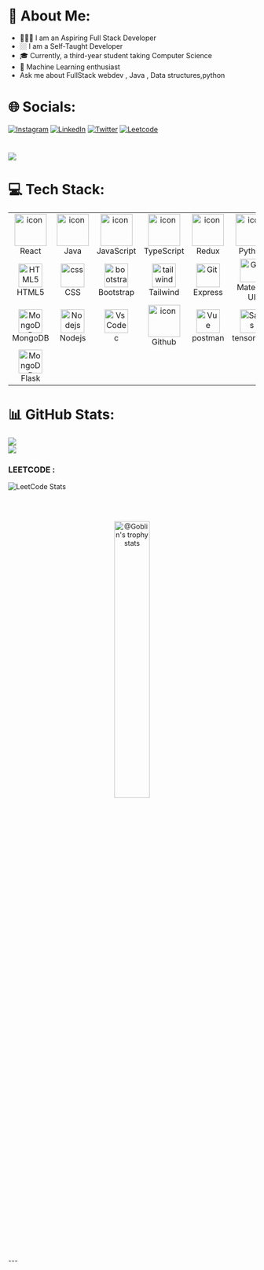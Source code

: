 # 💫 About Me:
-  🧑🏽‍💻 I am an Aspiring Full Stack Developer 
-   🏼 I am a Self-Taught Developer
-  🎓 Currently, a third-year student taking Computer Science
-  🌟 Machine Learning enthusiast
-   Ask me about FullStack webdev , Java , Data structures,python<br>


# 🌐 Socials:
[![Instagram](https://img.shields.io/badge/Instagram-%23E4405F.svg?logo=Instagram&logoColor=white)](https://instagram.com/jamal.myd) [![LinkedIn](https://img.shields.io/badge/LinkedIn-%230077B5.svg?logo=linkedin&logoColor=white)](https://linkedin.com/in/jamal-mydeen-09887924a) [![Twitter](https://img.shields.io/badge/Twitter-%231DA1F2.svg?logo=Twitter&logoColor=white)](https://twitter.com/jamal_976) [![Leetcode](https://img.shields.io/badge/Leetcode-%23593d88.svg?logo=Leetcode&logoColor=white)](https://leetcode.com/jamal7869) 

# [![](https://visitcount.itsvg.in/api?id=jamAL108&icon=0&color=0)](https://visitcount.itsvg.in)


# 💻 Tech Stack:
<table align="center">
  <tr>
    <td align="center" width="96">
        <img src="https://techstack-generator.vercel.app/react-icon.svg" alt="icon" width="65" height="65" />
      <br>React
    </td>
    <td align="center" width="96">
        <img src="https://techstack-generator.vercel.app/java-icon.svg" alt="icon" width="65" height="65" />
      <br>Java
    </td>
     <td align="center" width="96">
        <img src="https://techstack-generator.vercel.app/js-icon.svg" alt="icon" width="65" height="65" />
      <br>JavaScript
    </td>
        <td align="center" width="96">
        <img src="https://techstack-generator.vercel.app/ts-icon.svg" alt="icon" width="65" height="65" />
      <br>TypeScript
    </td>
   <td align="center" width="96">
        <img src="https://techstack-generator.vercel.app/redux-icon.svg" alt="icon" width="65" height="65" />
      <br>Redux
    </td>
        <td align="center" width="96">
        <img src="https://techstack-generator.vercel.app/python-icon.svg" alt="icon" width="65" height="65" />
      <br>Python
    </td>
  </tr>
  <tr>
    <td align="center"  width="96">
        <img src="https://skillicons.dev/icons?i=html" width="48" height="48" alt="HTML5" />
      <br>HTML5
    </td>
    <td align="center" width="96">
        <img src="https://skillicons.dev/icons?i=css" width="48" height="48" alt="css" />
      <br>CSS
    </td>
    <td align="center"  width="96">
        <img src="https://skillicons.dev/icons?i=bootstrap" width="48" height="48" alt="bootstrap" />
      <br>Bootstrap
    </td>
    <td align="center" width="96">
        <img src="https://skillicons.dev/icons?i=tailwind" width="48" height="48" alt="tailwind" />
      <br>Tailwind
    </td>
    <td align="center" width="96"> 
        <img src="https://skillicons.dev/icons?i=expressjs" width="48" height="48" alt="Git" />
      <br>Express
    </td>
        <td align="center" width="96"> 
        <img src="https://skillicons.dev/icons?i=materialui" width="48" height="48" alt="Git" />
      <br>Material UI
    </td>
  </tr>
 <tr>
      <td align="center" width="96">
        <img src="https://skillicons.dev/icons?i=mongodb" width="48" height="48" alt="MongoDB" />
      <br>MongoDB
    </td>
        <td align="center" width="96">
        <img src="https://skillicons.dev/icons?i=nodejs" width="48" height="48" alt="Nodejs" />
      <br>Nodejs
      </td>
      </td>
            <td align="center" width="96">
        <img src="https://skillicons.dev/icons?i=c" width="48" height="48" alt="VsCode" />
      <br>c
    </td>
              <td align="center" width="96">
        <img src="https://techstack-generator.vercel.app/github-icon.svg" alt="icon" width="65" height="65" />
      <br>Github
    </td>
              <td align="center" width="96">
        <img src="https://skillicons.dev/icons?i=postman" width="48" height="48" alt="Vue" />
      <br>postman
    </td>
              <td align="center" width="96">
        <img src="https://skillicons.dev/icons?i=tensorflow" width="48" height="48" alt="Sass" />
      <br>tensorflow
    </td>
 </tr>
   <tr>
      <td align="center" width="96">
        <img src="https://skillicons.dev/icons?i=flask" width="48" height="48" alt="MongoDB" />
      <br>Flask
    </td>
        <td align="center" width="96">
<!--         <img src="https://skillicons.dev/icons?i=nodejs" width="48" height="48" alt="Nodejs" />
      <br>Nodejs -->
      </td>
      </td>
            <td align="center" width="96">
<!--         <img src="https://skillicons.dev/icons?i=c" width="48" height="48" alt="VsCode" />
      <br>c -->
    </td>
              <td align="center" width="96">
<!--         <img src="https://techstack-generator.vercel.app/github-icon.svg" alt="icon" width="65" height="65" />
      <br>Github -->
    </td>
              <td align="center" width="96">
<!--         <img src="https://skillicons.dev/icons?i=postman" width="48" height="48" alt="Vue" />
      <br>postman -->
    </td>
              <td align="center" width="96">
<!--         <img src="https://skillicons.dev/icons?i=tensorflow" width="48" height="48" alt="Sass" />
      <br>tensorflow -->
    </td>
 </tr>
</table>




  # 📊 GitHub Stats:
![](https://github-readme-stats.vercel.app/api?username=jamAL108&theme=onedark&hide_border=false&include_all_commits=true&count_private=true)<br/>
![](https://github-readme-streak-stats.herokuapp.com/?user=jamAL108&theme=onedark&hide_border=false)<br/>


### LEETCODE :
![LeetCode Stats](https://leetcard.jacoblin.cool/jamal108?theme=nord&font=Livvic)

<br><br>


<p align="center">
<!-- <a href="https://wakatime.com/@Goblin8888"><img src="https://github-readme-stats.vercel.app/api/wakatime?username=jamAL108&theme=gotham&hide_border=true&layout=compact&hide_title=true&langs_count=14&range=all_time"  width="58%" alt="@Goblin's wakatime stats"/></a> -->
<a href="https://github.com/jamAL108?tab=achievements"><img src="https://github-profile-trophy.vercel.app/?username=jamAL108&theme=onestar&no-frame=true&column=3&row=2"  width="38%" alt="@Goblin's trophy stats"/></a>
</p>
---

<!-- Proudly created with GPRM ( https://gprm.itsvg.in ) -->


<!-- Proudly created with GPRM ( https://gprm.itsvg.in ) -->
